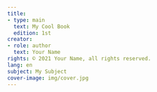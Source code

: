 ```yaml
---
title:
- type: main
  text: My Cool Book
  edition: 1st
creator:
- role: author
  text: Your Name
rights: © 2021 Your Name, all rights reserved.
lang: en
subject: My Subject
cover-image: img/cover.jpg
---
```


